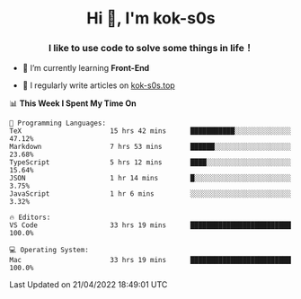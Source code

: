 <h1 align="center">Hi 👋, I'm kok-s0s</h1>
<h3 align="center">I like to use code to solve some things in life！</h3>

- 🌱 I’m currently learning **Front-End**

- 📝 I regularly write articles on [kok-s0s.top](https://kok-s0s.top/)



<!--START_SECTION:waka-->
📊 **This Week I Spent My Time On** 

```text
💬 Programming Languages: 
TeX                      15 hrs 42 mins      ███████████░░░░░░░░░░░░░░   47.12% 
Markdown                 7 hrs 53 mins       ██████░░░░░░░░░░░░░░░░░░░   23.68% 
TypeScript               5 hrs 12 mins       ████░░░░░░░░░░░░░░░░░░░░░   15.64% 
JSON                     1 hr 14 mins        █░░░░░░░░░░░░░░░░░░░░░░░░   3.75% 
JavaScript               1 hr 6 mins         ░░░░░░░░░░░░░░░░░░░░░░░░░   3.32%

🔥 Editors: 
VS Code                  33 hrs 19 mins      █████████████████████████   100.0%

💻 Operating System: 
Mac                      33 hrs 19 mins      █████████████████████████   100.0%

```


 Last Updated on 21/04/2022 18:49:01 UTC
<!--END_SECTION:waka-->

